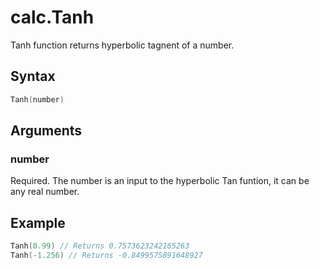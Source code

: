 # calc.Tanh

Tanh function returns hyperbolic tagnent of a number.

## Syntax

```go
Tanh(number)
```

## Arguments

### number

Required. The number is an input to the hyperbolic Tan funtion, it can be any real number.

## Example

```Go
Tanh(0.99) // Returns 0.7573623242165263
Tanh(-1.256) // Returns -0.8499575891648927

```
